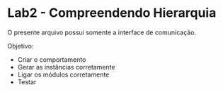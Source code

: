 # Lab2 - Compreendendo Hierarquia

O presente arquivo possui somente a interface de comunicação.

Objetivo:
- Criar o comportamento
- Gerar as instâncias corretamente
- Ligar os módulos corretamente
- Testar
